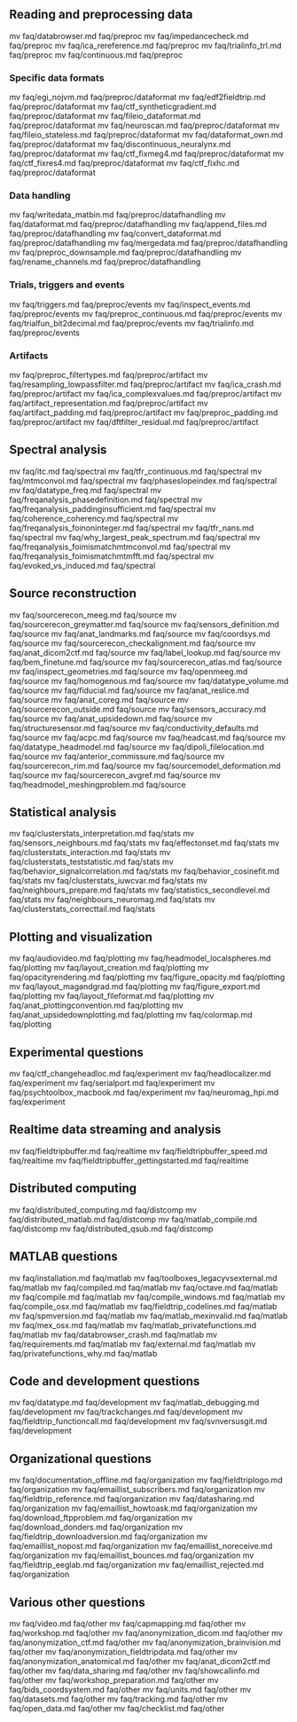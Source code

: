 
## Reading and preprocessing data

mv faq/databrowser.md faq/preproc
mv faq/impedancecheck.md faq/preproc
mv faq/ica_rereference.md faq/preproc
mv faq/trialinfo_trl.md faq/preproc
mv faq/continuous.md faq/preproc

### Specific data formats

mv faq/egi_nojvm.md faq/preproc/dataformat
mv faq/edf2fieldtrip.md faq/preproc/dataformat
mv faq/ctf_syntheticgradient.md faq/preproc/dataformat
mv faq/fileio_dataformat.md faq/preproc/dataformat
mv faq/neuroscan.md faq/preproc/dataformat
mv faq/fileio_stateless.md faq/preproc/dataformat
mv faq/dataformat_own.md faq/preproc/dataformat
mv faq/discontinuous_neuralynx.md faq/preproc/dataformat
mv faq/ctf_fixmeg4.md faq/preproc/dataformat
mv faq/ctf_fixres4.md faq/preproc/dataformat
mv faq/ctf_fixhc.md faq/preproc/dataformat

### Data handling

mv faq/writedata_matbin.md faq/preproc/datafhandling
mv faq/dataformat.md faq/preproc/datafhandling
mv faq/append_files.md faq/preproc/datafhandling
mv faq/convert_dataformat.md faq/preproc/datafhandling
mv faq/mergedata.md faq/preproc/datafhandling
mv faq/preproc_downsample.md faq/preproc/datafhandling
mv faq/rename_channels.md faq/preproc/datafhandling

### Trials, triggers and events

mv faq/triggers.md faq/preproc/events
mv faq/inspect_events.md faq/preproc/events
mv faq/preproc_continuous.md faq/preproc/events
mv faq/trialfun_bit2decimal.md faq/preproc/events
mv faq/trialinfo.md faq/preproc/events

### Artifacts

mv faq/preproc_filtertypes.md faq/preproc/artifact
mv faq/resampling_lowpassfilter.md faq/preproc/artifact
mv faq/ica_crash.md faq/preproc/artifact
mv faq/ica_complexvalues.md faq/preproc/artifact
mv faq/artifact_representation.md faq/preproc/artifact
mv faq/artifact_padding.md faq/preproc/artifact
mv faq/preproc_padding.md faq/preproc/artifact
mv faq/dftfilter_residual.md faq/preproc/artifact

## Spectral analysis

mv faq/itc.md faq/spectral
mv faq/tfr_continuous.md faq/spectral
mv faq/mtmconvol.md faq/spectral
mv faq/phaseslopeindex.md faq/spectral
mv faq/datatype_freq.md faq/spectral
mv faq/freqanalysis_phasedefinition.md faq/spectral
mv faq/freqanalysis_paddinginsufficient.md faq/spectral
mv faq/coherence_coherency.md faq/spectral
mv faq/freqanalysis_foinoninteger.md faq/spectral
mv faq/tfr_nans.md faq/spectral
mv faq/why_largest_peak_spectrum.md faq/spectral
mv faq/freqanalysis_foimismatchmtmconvol.md faq/spectral
mv faq/freqanalysis_foimismatchmtmfft.md faq/spectral
mv faq/evoked_vs_induced.md faq/spectral

## Source reconstruction

mv faq/sourcerecon_meeg.md faq/source
mv faq/sourcerecon_greymatter.md faq/source
mv faq/sensors_definition.md faq/source
mv faq/anat_landmarks.md faq/source
mv faq/coordsys.md faq/source
mv faq/sourcerecon_checkalignment.md faq/source
mv faq/anat_dicom2ctf.md faq/source
mv faq/label_lookup.md faq/source
mv faq/bem_finetune.md faq/source
mv faq/sourcerecon_atlas.md faq/source
mv faq/inspect_geometries.md faq/source
mv faq/openmeeg.md faq/source
mv faq/homogenous.md faq/source
mv faq/datatype_volume.md faq/source
mv faq/fiducial.md faq/source
mv faq/anat_reslice.md faq/source
mv faq/anat_coreg.md faq/source
mv faq/sourcerecon_outside.md faq/source
mv faq/sensors_accuracy.md faq/source
mv faq/anat_upsidedown.md faq/source
mv faq/structuresensor.md faq/source
mv faq/conductivity_defaults.md faq/source
mv faq/acpc.md faq/source
mv faq/headcast.md faq/source
mv faq/datatype_headmodel.md faq/source
mv faq/dipoli_filelocation.md faq/source
mv faq/anterior_commissure.md faq/source
mv faq/sourcerecon_rim.md faq/source
mv faq/sourcemodel_deformation.md faq/source
mv faq/sourcerecon_avgref.md faq/source
mv faq/headmodel_meshingproblem.md faq/source

## Statistical analysis

mv faq/clusterstats_interpretation.md faq/stats
mv faq/sensors_neighbours.md faq/stats
mv faq/effectonset.md faq/stats
mv faq/clusterstats_interaction.md faq/stats
mv faq/clusterstats_teststatistic.md faq/stats
mv faq/behavior_signalcorrelation.md faq/stats
mv faq/behavior_cosinefit.md faq/stats
mv faq/clusterstats_iuwcvar.md faq/stats
mv faq/neighbours_prepare.md faq/stats
mv faq/statistics_secondlevel.md faq/stats
mv faq/neighbours_neuromag.md faq/stats
mv faq/clusterstats_correcttail.md faq/stats

## Plotting and visualization

mv faq/audiovideo.md faq/plotting
mv faq/headmodel_localspheres.md faq/plotting
mv faq/layout_creation.md faq/plotting
mv faq/opacityrendering.md faq/plotting
mv faq/figure_opacity.md faq/plotting
mv faq/layout_magandgrad.md faq/plotting
mv faq/figure_export.md faq/plotting
mv faq/layout_fileformat.md faq/plotting
mv faq/anat_plottingconvention.md faq/plotting
mv faq/anat_upsidedownplotting.md faq/plotting
mv faq/colormap.md faq/plotting

## Experimental questions

mv faq/ctf_changeheadloc.md faq/experiment
mv faq/headlocalizer.md faq/experiment
mv faq/serialport.md faq/experiment
mv faq/psychtoolbox_macbook.md faq/experiment
mv faq/neuromag_hpi.md faq/experiment

## Realtime data streaming and analysis

mv faq/fieldtripbuffer.md faq/realtime
mv faq/fieldtripbuffer_speed.md faq/realtime
mv faq/fieldtripbuffer_gettingstarted.md faq/realtime

## Distributed computing

mv faq/distributed_computing.md faq/distcomp
mv faq/distributed_matlab.md faq/distcomp
mv faq/matlab_compile.md faq/distcomp
mv faq/distributed_qsub.md faq/distcomp

## MATLAB questions

mv faq/installation.md faq/matlab
mv faq/toolboxes_legacyvsexternal.md faq/matlab
mv faq/compiled.md faq/matlab
mv faq/octave.md faq/matlab
mv faq/compile.md faq/matlab
mv faq/compile_windows.md faq/matlab
mv faq/compile_osx.md faq/matlab
mv faq/fieldtrip_codelines.md faq/matlab
mv faq/spmversion.md faq/matlab
mv faq/matlab_mexinvalid.md faq/matlab
mv faq/mex_osx.md faq/matlab
mv faq/matlab_privatefunctions.md faq/matlab
mv faq/databrowser_crash.md faq/matlab
mv faq/requirements.md faq/matlab
mv faq/external.md faq/matlab
mv faq/privatefunctions_why.md faq/matlab

## Code and development questions

mv faq/datatype.md faq/development
mv faq/matlab_debugging.md faq/development
mv faq/trackchanges.md faq/development
mv faq/fieldtrip_functioncall.md faq/development
mv faq/svnversusgit.md faq/development

## Organizational questions

mv faq/documentation_offline.md faq/organization
mv faq/fieldtriplogo.md faq/organization
mv faq/emaillist_subscribers.md faq/organization
mv faq/fieldtrip_reference.md faq/organization
mv faq/datasharing.md faq/organization
mv faq/emaillist_howtoask.md faq/organization
mv faq/download_ftpproblem.md faq/organization
mv faq/download_donders.md faq/organization
mv faq/fieldtrip_downloadversion.md faq/organization
mv faq/emaillist_nopost.md faq/organization
mv faq/emaillist_noreceive.md faq/organization
mv faq/emaillist_bounces.md faq/organization
mv faq/fieldtrip_eeglab.md faq/organization
mv faq/emaillist_rejected.md faq/organization

## Various other questions

mv faq/video.md faq/other
mv faq/capmapping.md faq/other
mv faq/workshop.md faq/other
mv faq/anonymization_dicom.md faq/other
mv faq/anonymization_ctf.md faq/other
mv faq/anonymization_brainvision.md faq/other
mv faq/anonymization_fieldtripdata.md faq/other
mv faq/anonymization_anatomical.md faq/other
mv faq/anat_dicom2ctf.md faq/other
mv faq/data_sharing.md faq/other
mv faq/showcallinfo.md faq/other
mv faq/workshop_preparation.md faq/other
mv faq/bids_coordsystem.md faq/other
mv faq/units.md faq/other
mv faq/datasets.md faq/other
mv faq/tracking.md faq/other
mv faq/open_data.md faq/other
mv faq/checklist.md faq/other
